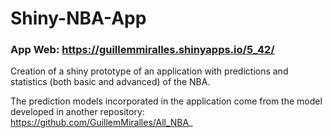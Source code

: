 # Shiny-NBA-App
### App Web: https://guillemmiralles.shinyapps.io/5_42/

Creation of a shiny prototype of an application with predictions and statistics (both basic and advanced) of the NBA. 

The prediction models incorporated in the application come from the model developed in another repository: https://github.com/GuillemMiralles/All_NBA_
